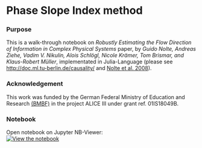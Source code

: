# Phase Slope Index method

### Purpose
This is a walk-through notebook on *Robustly Estimating the Flow Direction of Information in Complex Physical Systems* paper, by *Guido Nolte, Andreas Ziehe, Vadim V. Nikulin, Alois Schlögl, Nicole Krämer, Tom Brismar, and Klaus-Robert Müller*, implementated in Julia-Language (please see http://doc.ml.tu-berlin.de/causality/ and [Nolte et al. 2008](http://link.aps.org/abstract/PRL/v100/e234101)).

### Acknowledgement
This work was funded by the German Federal Ministry of Education and Research [(BMBF)](https://www.bmbf.de/) in the project ALICE III under grant ref. 01IS18049B.

### Notebook
Open notebook on Jupyter NB-Viewer:  
[![View the notebook](https://img.shields.io/badge/render-nbviewer-orange.svg)](https://nbviewer.jupyter.org/github/ssnio/PhaseSlopeIndex.jl/blob/master/notebooks/PhaseSlopeIndex.jl.ipynb?flush_cache=true)
